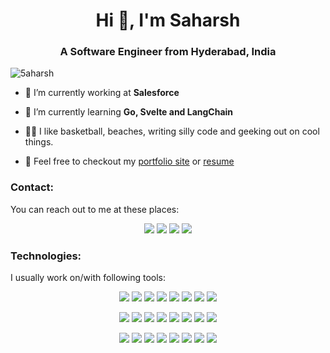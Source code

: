 <h1 align="center">Hi 👋, I'm Saharsh </h1>
<h3 align="center">A Software Engineer from Hyderabad, India</h3>

<p align="left"> <img src="https://komarev.com/ghpvc/?username=5aharsh&label=Profile%20views&color=0e75b6&style=flat" alt="5aharsh" /> </p>

- 💼 I’m currently working at **Salesforce**

- 🌱 I’m currently learning **Go, Svelte and LangChain**

- 🧘🏻 I like basketball, beaches, writing silly code and geeking out on cool things.

- 🛜 Feel free to checkout my <a href="https://5aharsh.github.io/">portfolio site</a> or <a href="https://5aharsh.github.io/static/Saharsh_Resume.pdf">resume</a>

<h3 align="left">Contact:</h3>
<p>You can reach out to me at these places:</p>
<p align="center">
  <a href="https://linkedin.com/in/5aharsh" target="blank"><img src="https://skillicons.dev/icons?i=linkedin" /></a>
  <a href="https://stackoverflow.com/users/4720652" target="blank"><img src="https://skillicons.dev/icons?i=stackoverflow" /></a>
  <a href="https://twitter.com/guywhogeek" target="blank"><img src="https://skillicons.dev/icons?i=twitter" /></a>
  <a href="mailto:saharsh.here@outlook.com" target="blank"><img src="https://skillicons.dev/icons?i=gmail" /></a>
</p>

<h3 align="left">Technologies:</h3>
<p>I usually work on/with following tools:</p>
<p align="center">
  <a href="https://www.java.com" target="_blank" rel="noreferrer"><img src="https://skillicons.dev/icons?i=java" /></a>
  <a href="https://www.python.org" target="_blank" rel="noreferrer"><img src="https://skillicons.dev/icons?i=python" /></a>
  <a href="https://nodejs.org" target="_blank" rel="noreferrer"><img src="https://skillicons.dev/icons?i=nodejs" /></a>
  <a href="https://golang.org" target="_blank" rel="noreferrer"><img src="https://skillicons.dev/icons?i=go" /></a>
  <a href="https://www.gnu.org/software/bash/" target="_blank" rel="noreferrer"><img src="https://skillicons.dev/icons?i=bash" /></a>
  <a href="https://www.djangoproject.com/" target="_blank" rel="noreferrer"><img src="https://skillicons.dev/icons?i=django" /></a>
  <a href="https://spring.io/" target="_blank" rel="noreferrer"><img src="https://skillicons.dev/icons?i=spring" /></a>
  <a href="https://kafka.apache.org/" target="_blank" rel="noreferrer"><img src="https://skillicons.dev/icons?i=kafka" /></a>
</p>

<p align="center">
  <a href="https://www.w3.org/html/" target="_blank" rel="noreferrer"><img src="https://skillicons.dev/icons?i=html" /></a>
  <a href="https://www.w3schools.com/css/" target="_blank" rel="noreferrer"><img src="https://skillicons.dev/icons?i=css" /></a>
  <a href="https://developer.mozilla.org/en-US/docs/Web/JavaScript" target="_blank" rel="noreferrer"><img src="https://skillicons.dev/icons?i=javascript" /></a>
  <a href="https://www.figma.com/" target="_blank" rel="noreferrer"><img src="https://skillicons.dev/icons?i=figma" /></a>
  <a href="https://vuejs.org/" target="_blank" rel="noreferrer"><img src="https://skillicons.dev/icons?i=vue" /></a>
  <a href="https://react.dev/" target="_blank" rel="noreferrer"><img src="https://skillicons.dev/icons?i=react" /></a>
  <a href="https://tailwindcss.com/" target="_blank" rel="noreferrer"><img src="https://skillicons.dev/icons?i=tailwind" /></a>
  <a href="https://postman.com" target="_blank" rel="noreferrer"><img src="https://skillicons.dev/icons?i=postman" /></a>
</p>

<p align="center">
  <a href="https://kubernetes.io" target="_blank" rel="noreferrer"><img src="https://skillicons.dev/icons?i=kubernetes" /></a>
  <a href="https://www.docker.com/" target="_blank" rel="noreferrer"><img src="https://skillicons.dev/icons?i=docker" /></a>
  <a href="https://www.linux.org/" target="_blank" rel="noreferrer"><img src="https://skillicons.dev/icons?i=linux" /></a>
  <a href="https://www.mongodb.com/" target="_blank" rel="noreferrer"><img src="https://skillicons.dev/icons?i=mongodb" /></a>
  <a href="https://www.mysql.com/" target="_blank" rel="noreferrer"><img src="https://skillicons.dev/icons?i=mysql" /></a>
  <a href="https://www.postgresql.org/" target="_blank" rel="noreferrer"><img src="https://skillicons.dev/icons?i=postgres" /></a>
  <a href="https://grafana.com" target="_blank" rel="noreferrer"><img src="https://skillicons.dev/icons?i=grafana" /></a>
  <a href="https://prometheus.io/" target="_blank" rel="noreferrer"><img src="https://skillicons.dev/icons?i=prometheus" /></a>
</p>
